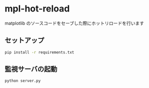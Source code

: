 # mpl-hot-reload

matplotlib のソースコードをセーブした際にホットリロードを行います

## セットアップ

```bash
pip install -r requirements.txt
```

## 監視サーバの起動

```bash
python server.py
```
